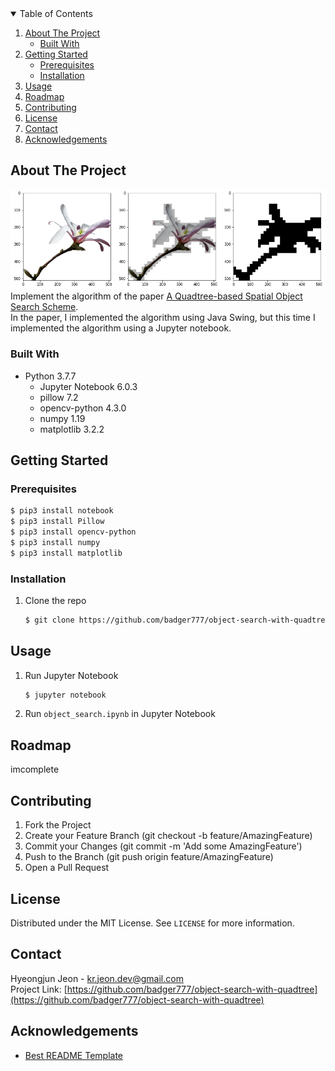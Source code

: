 <!-- TABLE OF CONTENTS -->
<details open="open">
  <summary>Table of Contents</summary>
  <ol>
    <li>
      <a href="#about-the-project">About The Project</a>
      <ul>
        <li><a href="#built-with">Built With</a></li>
      </ul>
    </li>
    <li>
      <a href="#getting-started">Getting Started</a>
      <ul>
        <li><a href="#prerequisites">Prerequisites</a></li>
        <li><a href="#installation">Installation</a></li>
      </ul>
    </li>
    <li><a href="#usage">Usage</a></li>
    <li><a href="#roadmap">Roadmap</a></li>
    <li><a href="#contributing">Contributing</a></li>
    <li><a href="#license">License</a></li>
    <li><a href="#contact">Contact</a></li>
    <li><a href="#acknowledgements">Acknowledgements</a></li>
  </ol>
</details>

<!-- ABOUT THE PROJECT -->
## About The Project

![screenshot](readme_media/screenshot.png)
Implement the algorithm of the paper [A Quadtree-based Spatial Object Search Scheme](https://www.ijcse.com/docs/INDJCSE20-11-02-109.pdf).  
In the paper, I implemented the algorithm using Java Swing, but this time I implemented the algorithm using a Jupyter notebook.

### Built With

* Python 3.7.7
  * Jupyter Notebook 6.0.3
  * pillow 7.2
  * opencv-python 4.3.0
  * numpy 1.19
  * matplotlib 3.2.2

<!-- GETTING STARTED -->
## Getting Started

### Prerequisites

```bash
$ pip3 install notebook
$ pip3 install Pillow
$ pip3 install opencv-python
$ pip3 install numpy
$ pip3 install matplotlib
```
### Installation

1. Clone the repo
   ```bash
   $ git clone https://github.com/badger777/object-search-with-quadtree.git
   ```

<!-- Usage -->
## Usage

1. Run Jupyter Notebook
   ```bash
   $ jupyter notebook
   ```
2. Run `object_search.ipynb` in Jupyter Notebook

<!-- Roadmap -->
## Roadmap

imcomplete

<!-- CONTRIBUTING -->
## Contributing

1. Fork the Project
2. Create your Feature Branch (git checkout -b feature/AmazingFeature)
3. Commit your Changes (git commit -m 'Add some AmazingFeature')
4. Push to the Branch (git push origin feature/AmazingFeature)
5. Open a Pull Request

<!-- LICENSE -->
## License

Distributed under the MIT License. See `LICENSE` for more information.

<!-- CONTACT -->
## Contact

Hyeongjun Jeon - kr.jeon.dev@gmail.com  
Project Link: [https://github.com/badger777/object-search-with-quadtree](https://github.com/badger777/object-search-with-quadtree)  

<!-- ACKNOWLEDGEMENTS -->
## Acknowledgements

* [Best README Template](https://github.com/othneildrew/Best-README-Template)